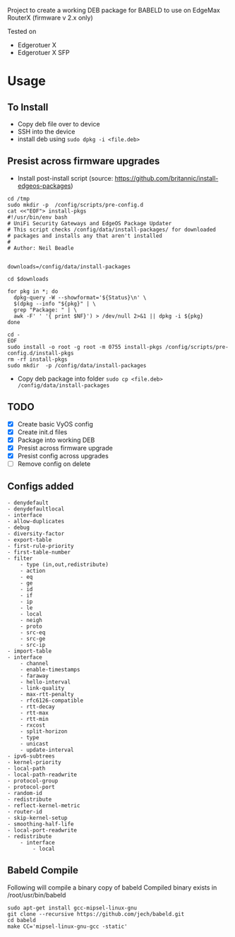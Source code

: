 Project to create a working DEB package for BABELD to use on EdgeMax RouterX  (firmware v 2.x only)

Tested on
- Edgerotuer X 
- Edgerotuer X SFP

# Usage

## To Install

- Copy deb file over to device
- SSH into the device
- install deb using `sudo dpkg -i <file.deb>`

## Presist across firmware upgrades

- Install post-install script (source: https://github.com/britannic/install-edgeos-packages)

```
cd /tmp
sudo mkdir -p  /config/scripts/pre-config.d
cat <<"EOF"> install-pkgs
#!/usr/bin/env bash
# UniFi Security Gateways and EdgeOS Package Updater
# This script checks /config/data/install-packages/ for downloaded
# packages and installs any that aren't installed
#
# Author: Neil Beadle


downloads=/config/data/install-packages

cd $downloads

for pkg in *; do
  dpkg-query -W --showformat='${Status}\n' \
  $(dpkg --info "${pkg}" | \
  grep "Package: " | \
  awk -F' ' '{ print $NF}') > /dev/null 2>&1 || dpkg -i ${pkg}
done

cd -
EOF
sudo install -o root -g root -m 0755 install-pkgs /config/scripts/pre-config.d/install-pkgs
rm -rf install-pkgs
sudo mkdir  -p /config/data/install-packages
```

- Copy deb package into folder
`sudo cp <file.deb> /config/data/install-packages`

## TODO

- [x] Create basic VyOS config 
- [x] Create init.d files
- [x] Package into working DEB
- [x] Presist across firmware upgrade
- [x] Presist config across upgrades
- [ ] Remove config on delete

## Configs added
    - denydefault
    - denydefaultlocal
    - interface
    - allow-duplicates
    - debug
    - diversity-factor
    - export-table
    - first-rule-priority
    - first-table-number
    - filter
        - type (in,out,redistribute)
        - action
        - eq
        - ge
        - id
        - if
        - ip
        - le
        - local
        - neigh
        - proto
        - src-eq
        - src-ge
        - src-ip
    - import-table
    - interface
        - channel
        - enable-timestamps
        - faraway
        - hello-interval
        - link-quality
        - max-rtt-penalty
        - rfc6126-compatible
        - rtt-decay
        - rtt-max
        - rtt-min
        - rxcost
        - split-horizon
        - type
        - unicast
        - update-interval
    - ipv6-subtrees
    - kernel-priority
    - local-path
    - local-path-readwrite
    - protocol-group
    - protocol-port
    - random-id
    - redistribute
    - reflect-kernel-metric
    - router-id
    - skip-kernel-setup
    - smoothing-half-life
    - local-port-readwrite
    - redistribute
        - interface
            - local
            
## Babeld Compile

Following will compile a binary copy of babeld 
Compiled binary exists in /root/usr/bin/babeld

```
sudo apt-get install gcc-mipsel-linux-gnu
git clone --recursive https://github.com/jech/babeld.git
cd babeld
make CC='mipsel-linux-gnu-gcc -static'
```

